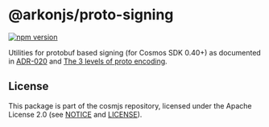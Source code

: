 # @arkonjs/proto-signing

[![npm version](https://img.shields.io/npm/v/@arkonjs/proto-signing.svg)](https://www.npmjs.com/package/@arkonjs/proto-signing)

Utilities for protobuf based signing (for Cosmos SDK 0.40+) as documented in
[ADR-020](https://github.com/cosmos/cosmos-sdk/blob/66c5798cec/docs/architecture/adr-020-protobuf-transaction-encoding.md)
and
[The 3 levels of proto encoding](https://warta.it/blog/cosmos-sdk-protobuf-signing).

## License

This package is part of the cosmjs repository, licensed under the Apache License
2.0 (see [NOTICE](https://github.com/NLGRF/arkonjs/blob/main/NOTICE) and
[LICENSE](https://github.com/NLGRF/arkonjs/blob/main/LICENSE)).
